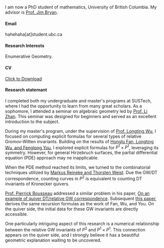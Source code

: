 I am now a PhD student of mathematics, University of British Columbia. My advisor is [Prof. Jim Bryan](https://personal.math.ubc.ca/~jbryan/).
#### Email
hahehaha[at]student.ubc.ca

#### Research Interests
Enumerative Geometry.

#### CV
<a href="static/assets/arasgungore_CV_main.pdf" download>Click to Download</a>

#### Research statemant
I completed both my undergraduate and master's programs at SUSTech, where I had the opportunity to learn from many great scholars. As a sophomore, I attended a seminar on algebraic geometry led by [Prof. Li Zhan](https://sites.google.com/site/mathzhanli/curriculum-vitae). This seminar was designed for beginners and served as an excellent introduction to the subject.

During my master's program, under the supervision of [Prof. Longting Wu](https://longtingwu.github.io/), I focused on computing explicit formulas for several types of relative Gromov-Witten invariants. Building on the results of [Honglu Fan, Longting Wu, and Fenglong You](https://arxiv.org/abs/1907.07133), I explored explicit formulas for $P^1 \times P^1$, leveraging its symmetry. However, for general Hirzebruch surfaces, the partial differential equation (PDE) approach may ne inapplicable.

When the PDE method reached its limits, we turned to the combinatorial techniques utilized by [Markus Reineke and Thorsten Weist](https://arxiv.org/abs/1803.07778). Due the GW/DT correspondence, counting curves in $P^2$ is equivalent to counting DT invariants of Kronecker quivers.

[Prof. Pierrick Bousseau](https://math.franklin.uga.edu/sites/default/files/CVs/CV_3.pdf) addressed a similar problem in his paper, [On an example of quiver DT/relative GW correspondence](https://arxiv.org/abs/1907.07133). Subsequent [this paper](https://arxiv.org/abs/2303.00503), derives the same recursion formulas as the work of Fan, Wu, and You. On the quiver side, the initial data for these GW invariants are directly accessible.

One particularly intriguing aspect of this research is a numerical relationship between the relative GW invariants of $P^2$ and $P^1 \times P^1$. This connection appears on the quiver side, and I strongly believe it has a beautiful geometric explanation waiting to be uncovered.
